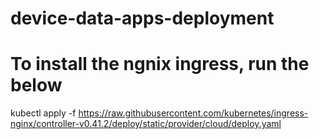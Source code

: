 # device-data-apps-deployment

# To install the ngnix ingress, run the below
kubectl apply -f https://raw.githubusercontent.com/kubernetes/ingress-nginx/controller-v0.41.2/deploy/static/provider/cloud/deploy.yaml